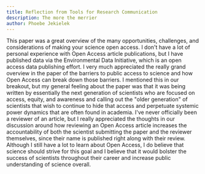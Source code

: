 ```yaml
---
title: Reflection from Tools for Research Communication
description: The more the merrier
author: Phoebe Jekielek
---
```


This paper was a great overview of the many opportunities, challenges, and considerations of making your science open access. I don't have a lot of personal experience with Open Access article publications, but I have published data via the Environmental Data Initiative, which is an open access data publishing effort. I very much appreciated the really grand overview in the paper of the barriers to public access to science and how Open Access can break down those barriers. I mentioned this in our breakout, but my general feeling about the paper was that it was being written by essentially the next generation of scientists who are focused on access, equity, and awareness and calling out the "older generation" of scientists that wish to continue to hide that access and perpetuate systemic power dynamics that are often found in academia. I've never officially been a reviewer of an article, but I really appreciated the thoughts in our discussion around how reviewing an Open Access article increases the accountability of both the scientist submitting the paper and the reviewer themselves, since their name is published right along with their review. Although I still have a lot to learn about Open Access, I do believe that science should strive for this goal and I believe that it would bolster the success of scientists throughout their career and increase public understanding of science overall.  

